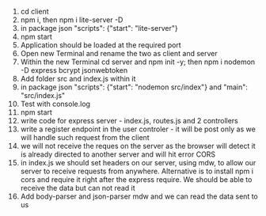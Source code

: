 1. cd client 
2. npm i, then npm i lite-server -D
3. in package json  "scripts": {"start": "lite-server"}
4. npm start
5. Application should be loaded at the required port
6. Open new Terminal and rename the two as client and server
7. Within the new Terminal cd server and npm init -y; then npm i nodemon -D express bcrypt jsonwebtoken
8. Add folder src and index.js within it
9. in package json   "scripts": {"start": "nodemon src/index"} and "main": "src/index.js"
10. Test with console.log 
11. npm start
12. write code for express server - index.js, routes.js and 2 controllers
13. write a register endpoint in the user controler - it will be post only as we will handle such request from the client
14. we will not receive the reques on the server as the browser will detect it is already directed to another server and will hit error CORS
15. in index.js we should set headers on our server, using mdw, to allow our server to receive requests from anywhere. Alternative is to install npm i cors and require it right after the express require. We should be able to receive the data but can not read it
16. Add body-parser and json-parser mdw and we can read the data sent to us